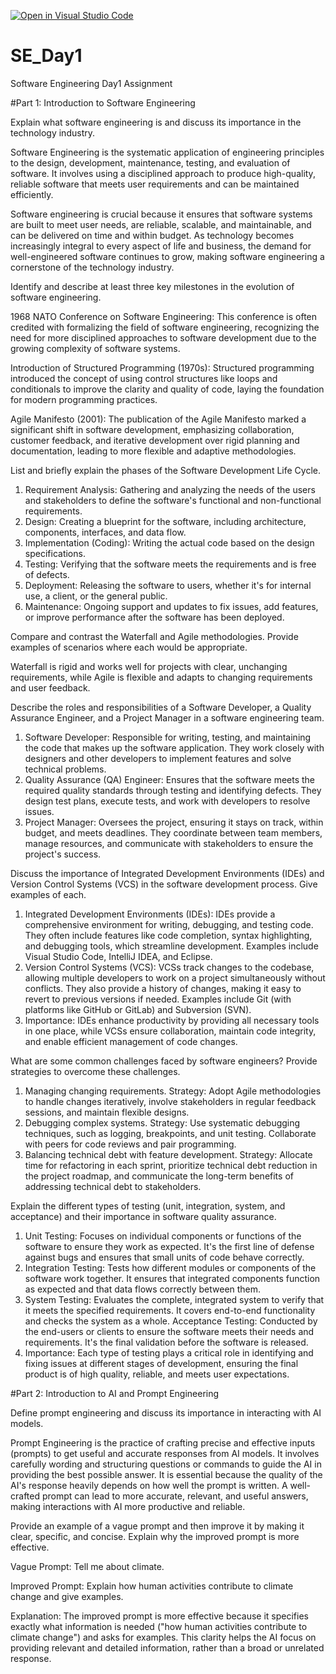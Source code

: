 [![Open in Visual Studio Code](https://classroom.github.com/assets/open-in-vscode-2e0aaae1b6195c2367325f4f02e2d04e9abb55f0b24a779b69b11b9e10269abc.svg)](https://classroom.github.com/online_ide?assignment_repo_id=15568281&assignment_repo_type=AssignmentRepo)
# SE_Day1
Software Engineering Day1 Assignment

#Part 1: Introduction to Software Engineering

Explain what software engineering is and discuss its importance in the technology industry.

Software Engineering is the systematic application of engineering principles to the design, development, maintenance, testing, and evaluation of software. It involves using a disciplined approach to produce high-quality, reliable software that meets user requirements and can be maintained efficiently.

Software engineering is crucial because it ensures that software systems are built to meet user needs, are reliable, scalable, and maintainable, and can be delivered on time and within budget. As technology becomes increasingly integral to every aspect of life and business, the demand for well-engineered software continues to grow, making software engineering a cornerstone of the technology industry.


Identify and describe at least three key milestones in the evolution of software engineering.

1968 NATO Conference on Software Engineering: This conference is often credited with formalizing the field of software engineering, recognizing the need for more disciplined approaches to software development due to the growing complexity of software systems.

Introduction of Structured Programming (1970s): Structured programming introduced the concept of using control structures like loops and conditionals to improve the clarity and quality of code, laying the foundation for modern programming practices.

Agile Manifesto (2001): The publication of the Agile Manifesto marked a significant shift in software development, emphasizing collaboration, customer feedback, and iterative development over rigid planning and documentation, leading to more flexible and adaptive methodologies.

List and briefly explain the phases of the Software Development Life Cycle.

1. Requirement Analysis: Gathering and analyzing the needs of the users and stakeholders to define the software's functional and non-functional requirements.
2. Design: Creating a blueprint for the software, including architecture, components, interfaces, and data flow.
3. Implementation (Coding): Writing the actual code based on the design specifications.
4. Testing: Verifying that the software meets the requirements and is free of defects.
5. Deployment: Releasing the software to users, whether it's for internal use, a client, or the general public.
6. Maintenance: Ongoing support and updates to fix issues, add features, or improve performance after the software has been deployed.

Compare and contrast the Waterfall and Agile methodologies. Provide examples of scenarios where each would be appropriate.

Waterfall is rigid and works well for projects with clear, unchanging requirements, while Agile is flexible and adapts to changing requirements and user feedback.

Describe the roles and responsibilities of a Software Developer, a Quality Assurance Engineer, and a Project Manager in a software engineering team.

1. Software Developer: Responsible for writing, testing, and maintaining the code that makes up the software application. They work closely with designers and other developers to implement features and solve technical problems.
2. Quality Assurance (QA) Engineer: Ensures that the software meets the required quality standards through testing and identifying defects. They design test plans, execute tests, and work with developers to resolve issues.
3. Project Manager: Oversees the project, ensuring it stays on track, within budget, and meets deadlines. They coordinate between team members, manage resources, and communicate with stakeholders to ensure the project's success.

Discuss the importance of Integrated Development Environments (IDEs) and Version Control Systems (VCS) in the software development process. Give examples of each.

1. Integrated Development Environments (IDEs): IDEs provide a comprehensive environment for writing, debugging, and testing code. They often include features like code completion, syntax highlighting, and debugging tools, which streamline development. Examples include Visual Studio Code, IntelliJ IDEA, and Eclipse.
2. Version Control Systems (VCS): VCSs track changes to the codebase, allowing multiple developers to work on a project simultaneously without conflicts. They also provide a history of changes, making it easy to revert to previous versions if needed. Examples include Git (with platforms like GitHub or GitLab) and Subversion (SVN).
3. Importance: IDEs enhance productivity by providing all necessary tools in one place, while VCSs ensure collaboration, maintain code integrity, and enable efficient management of code changes.


What are some common challenges faced by software engineers? Provide strategies to overcome these challenges.

1. Managing changing requirements. Strategy: Adopt Agile methodologies to handle changes iteratively, involve stakeholders in regular feedback sessions, and maintain flexible designs.
2. Debugging complex systems. Strategy: Use systematic debugging techniques, such as logging, breakpoints, and unit testing. Collaborate with peers for code reviews and pair programming.
3. Balancing technical debt with feature development. Strategy: Allocate time for refactoring in each sprint, prioritize technical debt reduction in the project roadmap, and communicate the long-term benefits of addressing technical debt to stakeholders.

Explain the different types of testing (unit, integration, system, and acceptance) and their importance in software quality assurance.

1. Unit Testing: Focuses on individual components or functions of the software to ensure they work as expected. It's the first line of defense against bugs and ensures that small units of code behave correctly.
2. Integration Testing: Tests how different modules or components of the software work together. It ensures that integrated components function as expected and that data flows correctly between them.
3. System Testing: Evaluates the complete, integrated system to verify that it meets the specified requirements. It covers end-to-end functionality and checks the system as a whole.
Acceptance Testing: Conducted by the end-users or clients to ensure the software meets their needs and requirements. It's the final validation before the software is released.
4. Importance: Each type of testing plays a critical role in identifying and fixing issues at different stages of development, ensuring the final product is of high quality, reliable, and meets user expectations.


#Part 2: Introduction to AI and Prompt Engineering


Define prompt engineering and discuss its importance in interacting with AI models.

Prompt Engineering is the practice of crafting precise and effective inputs (prompts) to get useful and accurate responses from AI models. It involves carefully wording and structuring questions or commands to guide the AI in providing the best possible answer. It is essential because the quality of the AI's response heavily depends on how well the prompt is written. A well-crafted prompt can lead to more accurate, relevant, and useful answers, making interactions with AI more productive and reliable.

Provide an example of a vague prompt and then improve it by making it clear, specific, and concise. Explain why the improved prompt is more effective.

Vague Prompt: Tell me about climate.

Improved Prompt: Explain how human activities contribute to climate change and give examples.

Explanation: The improved prompt is more effective because it specifies exactly what information is needed ("how human activities contribute to climate change") and asks for examples. This clarity helps the AI focus on providing relevant and detailed information, rather than a broad or unrelated response.
